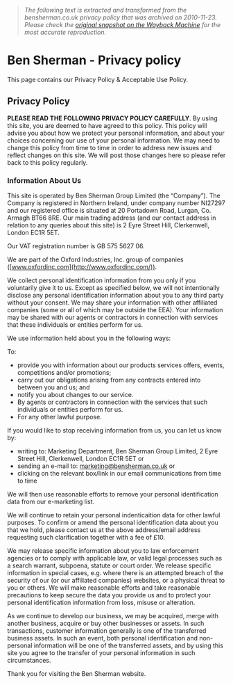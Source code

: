 > *The following text is extracted and transformed from the bensherman.co.uk privacy policy that was archived on 2010-11-23. Please check the [original snapshot on the Wayback Machine](https://web.archive.org/web/20101123032918id_/http%3A//www.bensherman.com/webapp/wcs/stores/servlet/Info_12051_PrivacyPolicy1_-1_10551) for the most accurate reproduction.*

# Ben Sherman - Privacy policy

This page contains our Privacy Policy & Acceptable Use Policy.

## Privacy Policy

**PLEASE READ THE FOLLOWING PRIVACY POLICY CAREFULLY**. By using this site, you are deemed to have agreed to this policy. This policy will advise you about how we protect your personal information, and about your choices concerning our use of your personal information. We may need to change this policy from time to time in order to address new issues and reflect changes on this site. We will post those changes here so please refer back to this policy regularly.

### Information About Us

This site is operated by Ben Sherman Group Limited (the “Company”). The Company is registered in Northern Ireland, under company number NI27297 and our registered office is situated at 20 Portadown Road, Lurgan, Co. Armagh BT66 8RE. Our main trading address (and our contact address in relation to any queries about this site) is 2 Eyre Street Hill, Clerkenwell, London EC1R 5ET.

Our VAT registration number is GB 575 5627 06.

We are part of the Oxford Industries, Inc. group of companies ([www.oxfordinc.com](http://www.oxfordinc.com/)).

We collect personal identification information from you only if you voluntarily give it to us. Except as specified below, we will not intentionally disclose any personal identification information about you to any third party without your consent. We may share your information with other affiliated companies (some or all of which may be outside the EEA). Your information may be shared with our agents or contractors in connection with services that these individuals or entities perform for us.

We use information held about you in the following ways:

To: 

  * provide you with information about our products services offers, events, competitions and/or promotions;
  * carry out our obligations arising from any contracts entered into between you and us; and 
  * notify you about changes to our service. 
  * By agents or contractors in connection with the services that such individuals or entities perform for us.
  * For any other lawful purpose.



If you would like to stop receiving information from us, you can let us know by:

  * writing to: Marketing Department, Ben Sherman Group Limited, 2 Eyre Street Hill, Clerkenwell, London EC1R 5ET or 
  * sending an e-mail to: [marketing@bensherman.co.uk](https://web.archive.org/web/20101123032918id_/http%3A//www.bensherman.com/webapp/wcs/stores/servlet/marketing@bensherman.co.uk) or
  * clicking on the relevant box/link in our email communications from time to time 



We will then use reasonable efforts to remove your personal identification data from our e-marketing list. 

We will continue to retain your personal indenticaition data for other lawful purposes. To confirm or amend the personal identification data about you that we hold, please contact us at the above address/email address requesting such clarification together with a fee of £10.

We may release specific information about you to law enforcement agencies or to comply with applicable law, or valid legal processes such as a search warrant, subpoena, statute or court order. We release specific information in special cases, e.g. where there is an attempted breach of the security of our (or our affiliated companies) websites, or a physical threat to you or others. We will make reasonable efforts and take reasonable precautions to keep secure the data you provide us and to protect your personal identification information from loss, misuse or alteration. 

As we continue to develop our business, we may be acquired, merge with another business, acquire or buy other businesses or assets. In such transactions, customer information generally is one of the transferred business assets. In such an event, both personal identification and non-personal information will be one of the transferred assets, and by using this site you agree to the transfer of your personal information in such circumstances. 

Thank you for visiting the Ben Sherman website.
